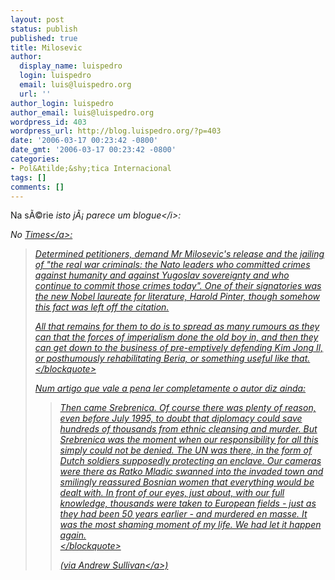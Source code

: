 ```yaml
---
layout: post
status: publish
published: true
title: Milosevic
author:
  display_name: luispedro
  login: luispedro
  email: luis@luispedro.org
  url: ''
author_login: luispedro
author_email: luis@luispedro.org
wordpress_id: 403
wordpress_url: http://blog.luispedro.org/?p=403
date: '2006-03-17 00:23:42 -0800'
date_gmt: '2006-03-17 00:23:42 -0800'
categories:
- Pol&Atilde;&shy;tica Internacional
tags: []
comments: []
---
```

<p>Na s&Atilde;&copy;rie <i>isto j&Atilde;&iexcl; parece um blogue<&#47;i>:</p>
<p>No <a href="http:&#47;&#47;www.timesonline.co.uk&#47;article&#47;0,,6-2084190,00.html">Times<&#47;a>:</p>
<blockquote><p>
Determined petitioners, demand Mr Milosevic's release and the jailing of "the real war criminals: the Nato leaders who committed crimes against humanity and against Yugoslav sovereignty and who continue to commit those crimes today". One of their signatories was the new Nobel laureate for literature, Harold Pinter, though somehow this fact was left off the citation. </p>
<p>All that remains for them to do is to spread as many rumours as they can that the forces of imperialism done the old boy in, and then they can get down to the business of pre-emptively defending Kim Jong Il, or posthumously rehabilitating Beria, or something useful like that.<br />
<&#47;blockquote></p>
<p>Num artigo que vale a pena ler completamente o autor diz ainda:</p>
<blockquote><p>
Then came Srebrenica. Of course there was plenty of reason, even before July 1995, to doubt that diplomacy could save hundreds of thousands from ethnic cleansing and murder. But Srebrenica was the moment when our responsibility for all this simply could not be denied. The UN was there, in the form of Dutch soldiers supposedly protecting an enclave. Our cameras were there as Ratko Mladic swanned into the invaded town and smilingly reassured Bosnian women that everything would be dealt with. In front of our eyes, just about, with our full knowledge, thousands were taken to European fields - just as they had been 50 years earlier - and murdered en masse. It was the most shaming moment of my life. We had let it happen again.<br />
<&#47;blockquote></p>
<p>(via <a href="http:&#47;&#47;time.blogs.com&#47;daily_dish&#47;2006&#47;03&#47;the_meaning_of_.html?promoid=rss_daily_dish">Andrew Sullivan<&#47;a>)</p>
